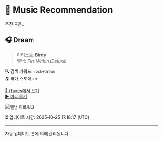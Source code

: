 
# 🎵 Music Recommendation

추천 곡은...

## 🎧 Dream  
> 아티스트: **Birdy**  
> 앨범: _Fire Within (Deluxe)_  

🔍 검색 키워드: `rock+dream`  
🌎 국가 스토어: `DE`

[🔗 iTunes에서 보기](https://music.apple.com/de/album/dream/840950708?i=840953638&uo=4)  
[▶️ 미리 듣기](https://audio-ssl.itunes.apple.com/itunes-assets/AudioPreview115/v4/f9/20/78/f92078a8-aab5-feb8-8f01-fec76641ef04/mzaf_2696930627695562658.plus.aac.p.m4a)

![앨범 아트워크](https://is1-ssl.mzstatic.com/image/thumb/Music115/v4/dc/dd/9a/dcdd9a2b-a98b-c53c-5660-2d2bc01ebf91/825646328161.jpg/100x100bb.jpg)

⏳ 업데이트 시간: 2025-10-25 17:18:17 (UTC)

---
자동 업데이트 봇에 의해 관리됩니다.
